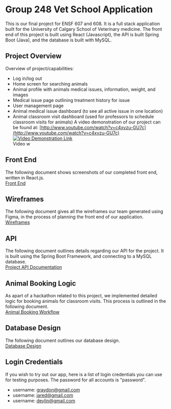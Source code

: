 # Group 248 Vet School Application
This is our final project for ENSF 607 and 608. It is a full stack application built
for the University of Calgary School of Veterinary medicine. The front end of this project is 
built using React (Javascript), the API is built Spring Boot (Java), and the database is built
with MySQL. 

## Project Overview
Overview of project/capabilities:
* Log in/log out
* Home screen for searching animals
* Animal profile with animals medical issues, information, weight, and images
* Medical issue page outlining treatment history for issue
* User management page
* Animal medical issue dashboard (to see all active issue in one location)
* Animal classroom visit dashboard (used for professors to schedule classroom visits for animals)
A video demonstration of our project can be found at: [http://www.youtube.com/watch?v=c4xvzu-GU7c](http://www.youtube.com/watch?v=c4xvzu-GU7c)<br>
[![Video Demonstration Link](http://img.youtube.com/vi/c4xvzu-GU7c/0.jpg)](http://www.youtube.com/watch?v=c4xvzu-GU7c "Video Title")<br>
Video w

## Front End
The following document shows screenshots of our completed front end, written in React.js.<br>
[Front End](MarkdownAndImages/FrontEnd.md)<br>

## Wireframes
The following document gives all the wireframes our team generated using Figma, in the process of planning
the front end of our application.<br>
[Wireframes](MarkdownAndImages/Wireframes.md)<br>

## API
The following document outlines details regarding our API for the project.
It is built using the Spring Boot Framework, and connecting to a MySQL database.<br>
[Project API Documentation](MarkdownAndImages/API.md)<br>

## Animal Booking Logic
As apart of a hackathon related to this project, we implemented detailed
logic for booking animals for classroom visits. This process is outlined in the following document.<br>
[Animal Booking Workflow](MarkdownAndImages/animalBooking.md)<br>

## Database Design
The following document outlines our database design.<br>
[Database Design](MarkdownAndImages/DatabaseDesign.md)<br>

## Login Credentials
If you wish to try out our app, here is a list of login credentials you can use for testing purposes. The password for all accounts is "password".
* username: graydon@gmail.com
* username: jared@gmail.com
* username: deylin@gmail.com
